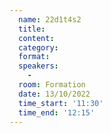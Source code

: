 ```yaml
---
  name: 22d1t4s2
  title: 
  content:
  category: 
  format: 
  speakers: 
    - 
  room: Formation
  date: 13/10/2022
  time_start: '11:30'
  time_end: '12:15'
---
```


